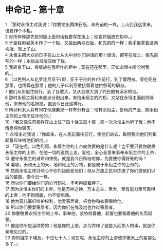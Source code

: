 # 申命记 - 第十章
  
 1 「那时永恒主对我说：『你要凿出两块石版，和先前的一样，上山到我这里来，也要作个木柜。  
 2 你所摔碎那先前的版上面的话我要写在版上；你要将版放在柜中。』  
 3 于是我用皂荚木作了一个柜，又凿出两块石版，和先前的一样；我手里拿着这两块版，就上了山。  
 4 永恒主把大众的日子在山上从火中对你们讲话的那十段话，都写在版上，像先前写的一样；永恒主将版交给了我。  
 5 我转身下山，将版放在我所作的柜中；现在还在那里，正如永恒主所吩咐我的。」  
 6 ［以色列人从比罗比尼亚干(即：亚干子孙的井)住前行，到了摩西拉。亚伦死在那里，也埋葬在那里；他的儿子以利亚撒接替着他供祭司的职分。  
 7 他们从那里住前行，到了谷歌大，又从谷歌大到了约巴他有溪水的地。  
 8 那时永恒主将利未族派分别出来，来抬永恒主的约柜，又站在永恒主面前伺候他，来奉他的名祝福，直到今日还这样行。  
 9 所以利未人并有同在他族弟兄一样有分有业：惟有永恒主，是他的产业，照永恒主你的上帝所应许他的。］  
 10 「我又像先前那样在山上住了四十昼又四十夜；那一次永恒主也听了我；他不情愿将你毁灭。  
 11 永恒主对我说：『你起来，在人民前面往前行，使他们进去，取得我向他们列祖起誓应许给他们的地。』  
 12 「现在呢，以色列阿，永恒主你的上帝向你要的是什么呢？岂不要只要你敬畏永恒主你的上帝，在他一切的道路上走，爱他，全心全意来事奉永恒主你的上帝，  
 13 遵守永恒主的诫命和律例，就是我今日所吩咐你，为要使你得好处的吗？  
 14 看哪，天和天上的天，地和地上的万物，都是属于永恒主你的上帝的。  
 15 然而永恒主却只倾心于你列祖而爱他们；他从万族之民中拣选了你们做他们以后的苗裔，像今日一样。  
 16 所以你们要给你们的心行割礼，不可再硬着脖子。  
 17 因为永恒主你们的上帝，他是万神之神，万主之主，至大，至有能力至可畏惧的上帝；他不徇情面，也不受贿赂。  
 18 他为孤儿寡妇维护权利，他爱寄居者，把食物和衣裳赐给他。  
 19 所以你们要爱寄居者，因为你们在埃及地也作过寄居者。  
 20 你要敬畏永恒主你的上帝，事奉他，紧依附着他，起誓也要指着他的名而起誓。  
 21 他是你所应当颂赞的；他是你的上帝，那为你作了这些大而惊人的事，就是你亲眼见过的。  
 22 你的祖宗下埃及，不过七十人；现在呢，永恒主你的上帝使你像天上的星那么多了。」